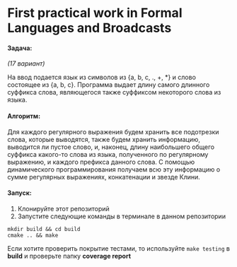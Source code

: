 # First practical work in Formal Languages and Broadcasts

#### Задача:

*(17 вариант)*

На ввод подается язык из символов из {a, b, c, ., +, *} и слово состоящее из {a, b, c}. Программа выдает длину самого длинного суффикса слова, являющегося также суффиксом некоторого слова из языка.

#### Алгоритм:

Для каждого регулярного выражения будем хранить все подотрезки слова, которые выводятся, также будем хранить информацию, выводится ли пустое слово, и, наконец, 
длину наибольшего общего суффикса какого-то слова из языка, полученного по регулярному выражению, и каждого префикса данного слова. С помощью динамического программирования получаем всю эту информацию о сумме регулярных выражениях, конкатенации и звезде Клини.

#### Запуск:

1. Клонируйте этот репозиторий
2. Запустите следующие команды в терминале в данном репозитории
```
mkdir build && cd build
cmake .. && make
```

Если хотите проверить покрытие тестами, то используйте ```make testing``` в **build** и проверьте папку **coverage report**
